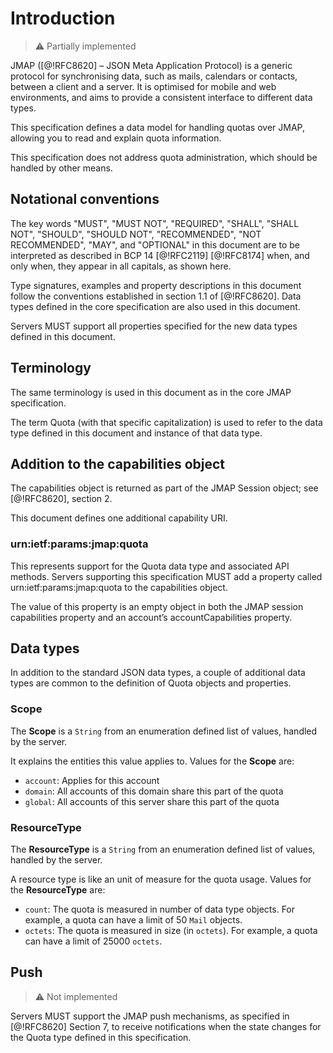 # Introduction

> :warning:
> Partially implemented

JMAP ([@!RFC8620] – JSON Meta Application Protocol) is a generic protocol for synchronising data, such as mails,
calendars or contacts, between a client and a server. It is optimised for mobile and web environments, and aims
to provide a consistent interface to different data types.

This specification defines a data model for handling quotas over JMAP, allowing you to read and explain quota information.

This specification does not address quota administration, which should be handled by other means.

## Notational conventions

The key words "MUST", "MUST NOT", "REQUIRED", "SHALL", "SHALL NOT",
"SHOULD", "SHOULD NOT", "RECOMMENDED", "NOT RECOMMENDED", "MAY", and
"OPTIONAL" in this document are to be interpreted as described in BCP
14 [@!RFC2119] [@!RFC8174] when, and only when, they appear in all
capitals, as shown here.

Type signatures, examples and property descriptions in this document follow the conventions established in section 1.1
of [@!RFC8620]. Data types defined in the core specification are also used in this document.

Servers MUST support all properties specified for the new data types defined in this document.

## Terminology

The same terminology is used in this document as in the core JMAP specification.

The term Quota (with that specific capitalization) is used to refer to the data type defined in this document and instance of that data type.

## Addition to the capabilities object

The capabilities object is returned as part of the JMAP Session object; see [@!RFC8620], section 2.

This document defines one additional capability URI.

### urn:ietf:params:jmap:quota

This represents support for the Quota data type and associated API methods. Servers supporting this specification MUST add a property called urn:ietf:params:jmap:quota to the capabilities object.

The value of this property is an empty object in both the JMAP session capabilities property and an account’s accountCapabilities property.

## Data types

In addition to the standard JSON data types, a couple of additional data types are common to the definition of Quota objects and properties.

### Scope

The **Scope** is a `String` from an enumeration defined list of values, handled by the server.

It explains the entities this value applies to. Values for the **Scope** are:

* `account`: Applies for this account
* `domain`: All accounts of this domain share this part of the quota
* `global`: All accounts of this server share this part of the quota

### ResourceType

The **ResourceType** is a `String` from an enumeration defined list of values, handled by the server.

A resource type is like an unit of measure for the quota usage. Values for the **ResourceType** are:

* `count`: The quota is measured in number of data type objects. For example, a quota can have a limit of 50 `Mail` objects.
* `octets`: The quota is measured in size (in `octets`). For example, a quota can have a limit of 25000 `octets`.

## Push

> :warning:
> Not implemented

Servers MUST support the JMAP push mechanisms, as specified in [@!RFC8620] Section 7, to receive notifications when
the state changes for the Quota type defined in this specification.
